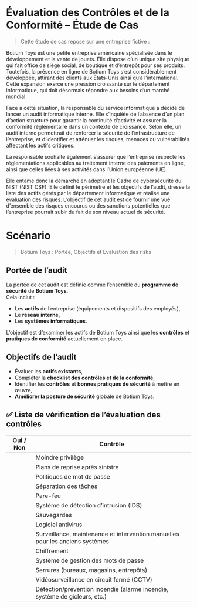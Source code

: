 # Évaluation des Contrôles et de la Conformité – Étude de Cas
> Cette étude de cas repose sur une entreprise fictive :

Botium Toys est une petite entreprise américaine spécialisée dans le développement et la vente de jouets. Elle dispose d’un unique site physique qui fait office de siège social, de boutique et d’entrepôt pour ses produits. Toutefois, la présence en ligne de Botium Toys s’est considérablement développée, attirant des clients aux États-Unis ainsi qu’à l’international. Cette expansion exerce une pression croissante sur le département informatique, qui doit désormais répondre aux besoins d’un marché mondial.

Face à cette situation, la responsable du service informatique a décidé de lancer un audit informatique interne. Elle s’inquiète de l’absence d’un plan d’action structuré pour garantir la continuité d’activité et assurer la conformité réglementaire dans un contexte de croissance. Selon elle, un audit interne permettrait de renforcer la sécurité de l’infrastructure de l’entreprise, et d’identifier et atténuer les risques, menaces ou vulnérabilités affectant les actifs critiques.

La responsable souhaite également s’assurer que l’entreprise respecte les réglementations applicables au traitement interne des paiements en ligne, ainsi que celles liées à ses activités dans l’Union européenne (UE).

Elle entame donc la démarche en adoptant le Cadre de cybersécurité du NIST (NIST CSF). Elle définit le périmètre et les objectifs de l’audit, dresse la liste des actifs gérés par le département informatique et réalise une évaluation des risques. L’objectif de cet audit est de fournir une vue d’ensemble des risques encourus ou des sanctions potentielles que l’entreprise pourrait subir du fait de son niveau actuel de sécurité.

# Scénario
>Botium Toys : Portée, Objectifs et  Evaluation des risks

## Portée de l’audit

La portée de cet audit est définie comme l’ensemble du **programme de sécurité** de **Botium Toys**.  
Cela inclut :

- Les **actifs** de l’entreprise (équipements et dispositifs des employés),
- Le **réseau interne**,
- Les **systèmes informatiques**.

L’objectif est d’examiner les actifs de Botium Toys ainsi que les **contrôles** et **pratiques de conformité** actuellement en place.

## Objectifs de l’audit

- Évaluer les **actifs existants**,
- Compléter la **checklist des contrôles et de la conformité**,
- Identifier les **contrôles** et **bonnes pratiques de sécurité** à mettre en œuvre,
- **Améliorer la posture de sécurité** globale de Botium Toys.

## ✅ Liste de vérification de l’évaluation des contrôles

| Oui / Non | Contrôle                                                                 |
|-----------|--------------------------------------------------------------------------|
|   | Moindre privilège                                                        |
|   | Plans de reprise après sinistre                                          |
|   | Politiques de mot de passe                                               |
|   | Séparation des tâches                                                    |
|   | Pare-feu                                                                 |
|   | Système de détection d’intrusion (IDS)                                   |
|   | Sauvegardes                                                              |
|   | Logiciel antivirus                                                       |
|   | Surveillance, maintenance et intervention manuelles pour les anciens systèmes |
|   | Chiffrement                                                              |
|   | Système de gestion des mots de passe                                     |
|   | Serrures (bureaux, magasins, entrepôts)                                  |
|   | Vidéosurveillance en circuit fermé (CCTV)                                |
|   | Détection/prévention incendie (alarme incendie, système de gicleurs, etc.) |
